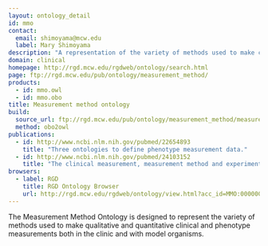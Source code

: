 ```yaml
---
layout: ontology_detail
id: mmo
contact:
  email: shimoyama@mcw.edu
  label: Mary Shimoyama
description: "A representation of the variety of methods used to make clinical and phenotype measurements. "
domain: clinical
homepage: http://rgd.mcw.edu/rgdweb/ontology/search.html
page: ftp://rgd.mcw.edu/pub/ontology/measurement_method/
products:
  - id: mmo.owl
  - id: mmo.obo
title: Measurement method ontology
build:
  source_url: ftp://rgd.mcw.edu/pub/ontology/measurement_method/measurement_method.obo
  method: obo2owl
publications:
  - id: http://www.ncbi.nlm.nih.gov/pubmed/22654893
    title: "Three ontologies to define phenotype measurement data."
  - id: http://www.ncbi.nlm.nih.gov/pubmed/24103152
    title: "The clinical measurement, measurement method and experimental condition ontologies: expansion, improvements and new applications."
browsers:
  - label: RGD
    title: RGD Ontology Browser
    url: http://rgd.mcw.edu/rgdweb/ontology/view.html?acc_id=MMO:0000000
---
```


The Measurement Method Ontology is designed to represent the variety of methods used to make qualitative and quantitative clinical and phenotype measurements both in the clinic and with model organisms.
